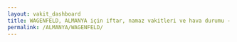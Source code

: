 ```yaml
---
layout: vakit_dashboard
title: WAGENFELD, ALMANYA için iftar, namaz vakitleri ve hava durumu - ilçe/eyalet seç
permalink: /ALMANYA/WAGENFELD/
---
```


<script type="text/javascript">
  var GLOBAL_COUNTRY = 'ALMANYA';
  var GLOBAL_CITY = 'WAGENFELD';
  var GLOBAL_STATE = '';
  var lat = 72;
  var lon = 21;
</script>
